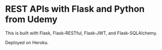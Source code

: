 # REST APIs with Flask and Python from Udemy

This is built with Flask, Flask-RESTful, Flask-JWT, and Flask-SQLAlchemy.

Deployed on Heroku.
